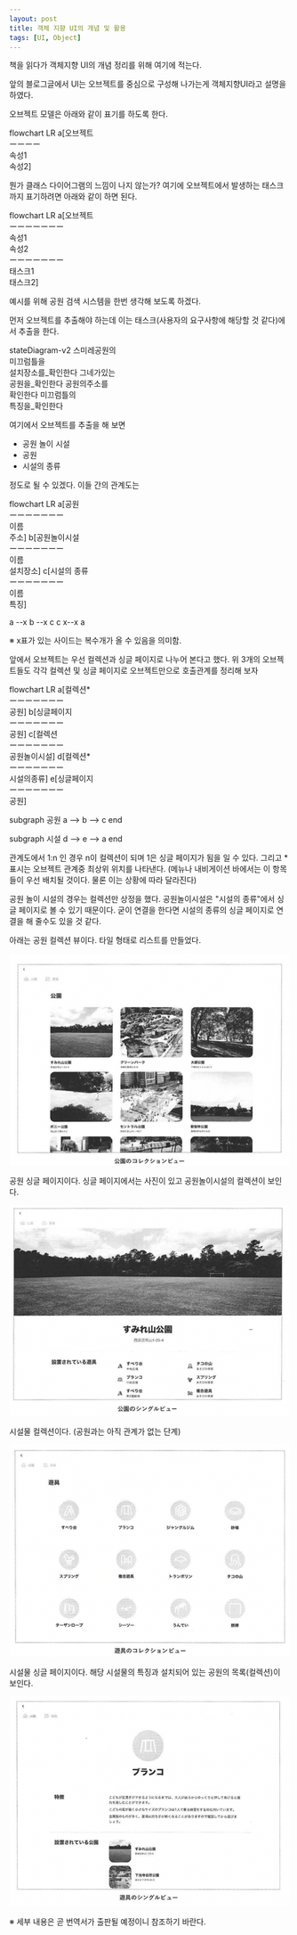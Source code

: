 ```yaml
---
layout: post
title: 객체 지향 UI의 개념 및 활용
tags: [UI, Object]
---
```


책을 읽다가 객체지향 UI의 개념 정리를 위해 여기에 적는다. 

앞의 블로그글에서 UI는 오브젝트를 중심으로 구성해 나가는게 객체지향UI라고 설명을 하였다. 

오브젝트 모델은 아래와 같이 표기를 하도록 한다.

<div class="mermaid">
flowchart LR
  a[오브젝트<br>ーーーー<br>속성1<br>속성2]
</div>

뭔가 클래스 다이어그램의 느낌이 나지 않는가? 여기에 오브젝트에서 발생하는 태스크까지 표기하려면 아래와 같이 하면 된다.
<div class="mermaid">
flowchart LR
 a[오브젝트<br>ーーーーーーー<br>속성1<br>속성2<br>ーーーーーーー<br>태스크1<br>태스크2]
</div>

예시를 위해 공원 검색 시스템을 한번 생각해 보도록 하겠다.

먼저 오브젝트를 추출해야 하는데 이는 태스크(사용자의 요구사항에 해당할 것 같다)에서 추출을 한다. 

<div class = 'mermaid'>
stateDiagram-v2
  스미레공원의<br>미끄럼틀을<br>설치장소를_확인한다
  그네가있는<br>공원을_확인한다
  공원의주소를<br>확인한다
  미끄럼틀의<br>특징을_확인한다
</div>



여기에서 오브젝트를 추출을 해 보면

* 공원 놀이 시설
* 공원
* 시설의 종류

정도로 될 수 있겠다. 이들 간의 관계도는 

<div class='mermaid'>
    flowchart LR
 a[공원<br>ーーーーーーー<br>이름<br>주소]
 b[공원놀이시설<br>ーーーーーーー<br>이름<br>설치장소]
 c[시설의 종류<br>ーーーーーーー<br>이름<br>특징]

 a --x b --x c
 c x--x a
</div>

※ x표가 있는 사이드는 복수개가 올 수 있음을 의미함.

앞에서 오브젝트는 우선 컬렉션과 싱글 페이지로 나누어 본다고 했다. 위 3개의 오브젝트들도 각각 컬렉션 및 싱글 페이지로 오브젝트만으로 호출관계를 정리해 보자

<div class = 'mermaid'>
    flowchart LR
 a[컬렉션*<br>ーーーーーーー<br>공원]
 b[싱글페이지<br>ーーーーーーー<br>공원]
 c[컬렉션<br>ーーーーーーー<br>공원놀이시설]
 d[컬렉션*<br>ーーーーーーー<br>시설의종류]
 e[싱글페이지<br>ーーーーーーー<br>공원]

 subgraph 공원
 a --> b --> c 
 end

  subgraph 시설
 d --> e --> a
end 
</div>





관계도에서 1:n 인 경우 n이 컬렉션이 되며 1은 싱글 페이지가 됨을 일 수 있다. 그리고 * 표시는 오브젝트 관계중 최상위 위치를 나타낸다. (메뉴나 내비게이션 바에서는 이 항목들이 우선 배치될 것이다. 물론 이는 상황에 따라 달라진다)

공원 놀이 시설의 경우는 컬렉션만 상정을 했다. 공원놀이시설은 "시설의 종류"에서 싱글 페이지로 볼 수 있기 때문이다. 굳이 연결을 한다면 시설의 종류의 싱글 페이지로 연결을 해 줄수도 있을 것 같다. 

아래는 공원 컬렉션 뷰이다. 타일 형태로 리스트를 만들었다. 

![image-20211001101443416](https://raw.githubusercontent.com/cheuora/cheuora.github.io/master/_posts/2021/image-20211001101443416.png)

공원 싱글 페이지이다. 싱글 페이지에서는 사진이 있고 공원놀이시설의 컬렉션이 보인다.

![image-20211001101625229](https://raw.githubusercontent.com/cheuora/cheuora.github.io/master/_posts/2021/image-20211001101625229.png)

시설물 컬렉션이다. (공원과는 아직 관계가 없는 단계)

![image-20211001101913814](https://raw.githubusercontent.com/cheuora/cheuora.github.io/master/_posts/2021/image-20211001101913814.png)



시설물 싱글 페이지이다. 해당 시설물의 특징과 설치되어 있는 공원의 목록(컬렉션)이 보인다.

![image-20211001102014528](https://raw.githubusercontent.com/cheuora/cheuora.github.io/master/_posts/2021/image-20211001102014528.png)



※ 세부 내용은 곧 번역서가 출판될 예정이니 참조하기 바란다.

